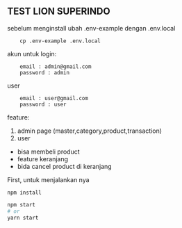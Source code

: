 ## TEST LION SUPERINDO

sebelum menginstall ubah .env-example dengan .env.local
```
    cp .env-example .env.local
```

akun untuk login:

```
    email : admin@gmail.com
    password : admin
```

user

```
    email : user@gmail.com
    password : user
```

feature:

1. admin page (master,category,product,transaction)
2. user

-   bisa membeli product
-   feature keranjang
-   bida cancel product di keranjang

First, untuk menjalankan nya

```
npm install
```

```bash
npm start
# or
yarn start
```
